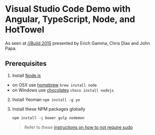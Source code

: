 # Visual Studio Code Demo with Angular, TypeScript, Node, and HotTowel

As seen at [//Build 2015](http://channel9.msdn.com/Events/Build/2015/3-680) presented by Erich Gamma, Chris Dias and John Papa.

## Prerequisites

1. Install [Node.js](http://nodejs.org) 
 - on OSX use [homebrew](http://brew.sh) `brew install node`
 - on Windows use [chocolatey](https://chocolatey.org/) `choco install nodejs`

2. Install Yeoman `npm install -g yo`

3. Install these NPM packages globally

    ```bash
    npm install -g bower gulp nodemon
    ```

    >Refer to these [instructions on how to not require sudo](https://github.com/sindresorhus/guides/blob/master/npm-global-without-sudo.md)
